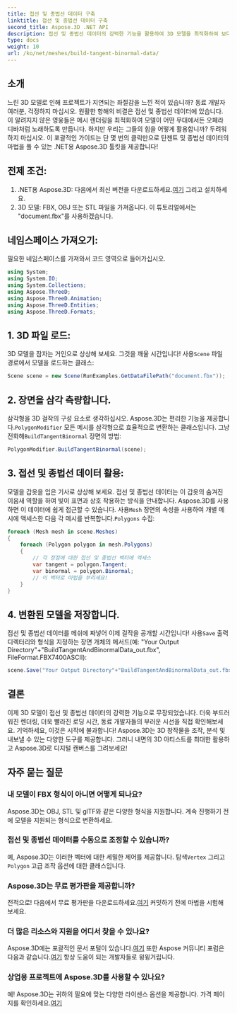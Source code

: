 ```yaml
---
title: 접선 및 종법선 데이터 구축
linktitle: 접선 및 종법선 데이터 구축
second_title: Aspose.3D .NET API
description: 접선 및 종법선 데이터의 강력한 기능을 활용하여 3D 모델을 최적화하여 보다 부드러운 렌더링, 보다 빠른 로딩 시간 및 성능 향상을 달성하세요.
type: docs
weight: 10
url: /ko/net/meshes/build-tangent-binormal-data/
---
```

## 소개
느린 3D 모델로 인해 프로젝트가 지연되는 좌절감을 느낀 적이 있습니까? 동료 개발자 여러분, 걱정하지 마십시오. 원활한 항해의 비결은 접선 및 종법선 데이터에 있습니다. 이 알려지지 않은 영웅들은 메시 렌더링을 최적화하여 모델이 어떤 무대에서든 오페라 디바처럼 노래하도록 만듭니다. 하지만 우리는 그들의 힘을 어떻게 활용합니까? 두려워하지 마십시오. 이 포괄적인 가이드는 단 몇 번의 클릭만으로 탄젠트 및 종법선 데이터의 마법을 풀 수 있는 .NET용 Aspose.3D 툴킷을 제공합니다!

## 전제 조건:

1.  .NET용 Aspose.3D: 다음에서 최신 버전을 다운로드하세요.[여기](https://releases.aspose.com/3d/net/) 그리고 설치하세요.
2. 3D 모델: FBX, OBJ 또는 STL 파일을 가져옵니다. 이 튜토리얼에서는 "document.fbx"를 사용하겠습니다.

## 네임스페이스 가져오기:

필요한 네임스페이스를 가져와서 코드 영역으로 들어가십시오.

```C#
using System;
using System.IO;
using System.Collections;
using Aspose.ThreeD;
using Aspose.ThreeD.Animation;
using Aspose.ThreeD.Entities;
using Aspose.ThreeD.Formats;
```

## 1. 3D 파일 로드:

 3D 모델을 잠자는 거인으로 상상해 보세요. 그것을 깨울 시간입니다! 사용`Scene` 파일 경로에서 모델을 로드하는 클래스:

```C#
Scene scene = new Scene(RunExamples.GetDataFilePath("document.fbx"));
```

## 2. 장면을 삼각 측량합니다.

삼각형을 3D 걸작의 구성 요소로 생각하십시오. Aspose.3D는 편리한 기능을 제공합니다.`PolygonModifier` 모든 메시를 삼각형으로 효율적으로 변환하는 클래스입니다. 그냥 전화해`BuildTangentBinormal` 장면의 방법:

```C#
PolygonModifier.BuildTangentBinormal(scene);
```

## 3. 접선 및 종법선 데이터 활용:

 모델을 갑옷을 입은 기사로 상상해 보세요. 접선 및 종법선 데이터는 이 갑옷의 숨겨진 이음새 역할을 하여 빛이 표면과 상호 작용하는 방식을 안내합니다. Aspose.3D를 사용하면 이 데이터에 쉽게 접근할 수 있습니다. 사용`Mesh` 장면의 속성을 사용하여 개별 메시에 액세스한 다음 각 메시를 반복합니다.`Polygons` 수집:

```C#
foreach (Mesh mesh in scene.Meshes)
{
    foreach (Polygon polygon in mesh.Polygons)
    {
        // 각 정점에 대한 접선 및 종법선 벡터에 액세스
        var tangent = polygon.Tangent;
        var binormal = polygon.Binormal;
        // 이 벡터로 마법을 부리세요!
    }
}
```

## 4. 변환된 모델을 저장합니다.

 접선 및 종법선 데이터를 메쉬에 짜넣어 이제 걸작을 공개할 시간입니다! 사용`Save` 출력 디렉터리와 형식을 지정하는 장면 개체의 메서드(예: "Your Output Directory"+"BuildTangentAndBinormalData_out.fbx", FileFormat.FBX7400ASCII):

```C#
scene.Save("Your Output Directory"+"BuildTangentAndBinormalData_out.fbx", FileFormat.FBX7400ASCII);
```

## 결론
이제 3D 모델이 접선 및 종법선 데이터의 강력한 기능으로 무장되었습니다. 더욱 부드러워진 렌더링, 더욱 빨라진 로딩 시간, 동료 개발자들의 부러운 시선을 직접 확인해보세요. 기억하세요, 이것은 시작에 불과합니다! Aspose.3D는 3D 창작물을 조작, 분석 및 내보낼 수 있는 다양한 도구를 제공합니다. 그러니 내면의 3D 아티스트를 최대한 활용하고 Aspose.3D로 디지털 캔버스를 그려보세요!

## 자주 묻는 질문

### 내 모델이 FBX 형식이 아니면 어떻게 되나요? 
Aspose.3D는 OBJ, STL 및 glTF와 같은 다양한 형식을 지원합니다. 계속 진행하기 전에 모델을 지원되는 형식으로 변환하세요.
### 접선 및 종법선 데이터를 수동으로 조정할 수 있습니까? 
 예, Aspose.3D는 이러한 벡터에 대한 세밀한 제어를 제공합니다. 탐색`Vertex` 그리고`Polygon` 고급 조작 옵션에 대한 클래스입니다.
### Aspose.3D는 무료 평가판을 제공합니까? 
 전적으로! 다음에서 무료 평가판을 다운로드하세요.[여기](https://releases.aspose.com/3d/net/) 커밋하기 전에 마법을 시험해 보세요.
### 더 많은 리소스와 지원을 어디서 찾을 수 있나요? 
 Aspose.3D에는 포괄적인 문서 포털이 있습니다.[여기](https://docs.aspose.com/3d/net/) 또한 Aspose 커뮤니티 포럼은 다음과 같습니다.[여기](https://forum.aspose.com/) 항상 도움이 되는 개발자들로 윙윙거립니다.
### 상업용 프로젝트에 Aspose.3D를 사용할 수 있나요? 
 예! Aspose.3D는 귀하의 필요에 맞는 다양한 라이센스 옵션을 제공합니다. 가격 페이지를 확인하세요.[여기](https://purchase.aspose.com/buy)